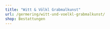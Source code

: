 ```yaml
---
title: "Witt & Völkl Grabmalkunst"
url: /germering/witt-und-voelkl-grabmalkunst/
shop: Bestattungen
---
```

